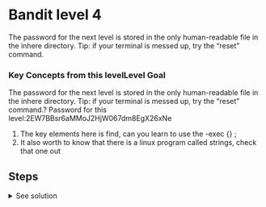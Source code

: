 # Bandit level 4
The password for the next level is stored in the only human-readable file in the inhere directory. Tip: if your terminal is messed up, try the “reset” command.
### Key Concepts from this levelLevel Goal
The password for the next level is stored in the only human-readable file in the inhere directory. Tip: if your terminal is messed up, try the “reset” command.?
Password for this level:2EW7BBsr6aMMoJ2HjW067dm8EgX26xNe
1. The key elements here is find, can you learn to use the -exec {} \;
2. It also worth to know that there is a linux program called strings, check that one out

## Steps

<details>
  <summary>See solution</summary>


  ### Solution

  ```zsh
bandit4@bandit:~$ cd inhere/
bandit4@bandit:~/inhere$ find . -type f -exec cat {} \;
EQ"p
4}]GAu[/9'cwk^jM;,co9??6=>>?w<U'=@ZxjlrIWWI6bB37kxfiCQZqUdOIYfr6eEeqR
MrjSr_E,G+h|+
=>KQB?b<Q?+ViO1[5{jmDB0DtQ*)AV ]?lx(z.T26 F8qqlYvFN#'~?3[?N|?G|bG[8y?*

                                                                      2]o-p8q?D
                                                                                .~&?"PTIbandit4@bandit:~/inhere$ find . -type f -exec strings {} \;
cwk^
<U'=
lrIWWI6bB37kxfiCQZqUdOIYfr6eEeqR
=>KQ
.T26
F8qqlY
]o-p8q
bandit4@bandit:~/inhere$ find . -type f -exec strings -n 10 {} \;
lrIWWI6bB37kxfiCQZqUdOIYfr6eEeqR
bandit4@bandit:~/inhere$

  ```

</details>

